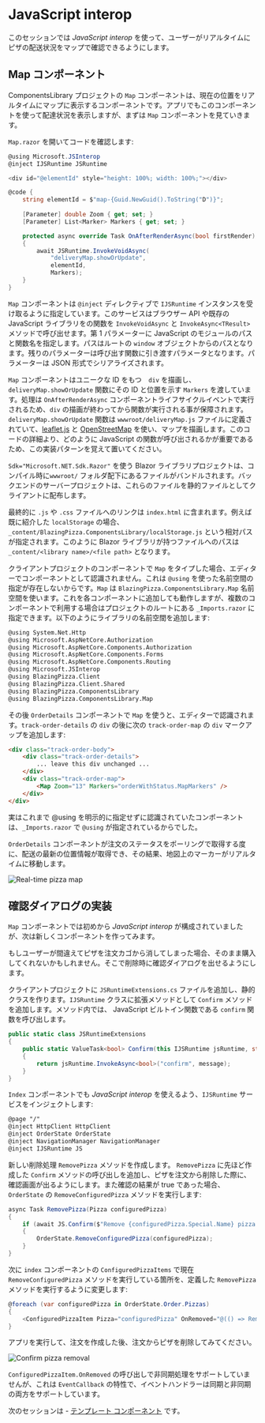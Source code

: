 # JavaScript interop

このセッションでは *JavaScript interop* を使って、ユーザーがリアルタイムにピザの配送状況をマップで確認できるようにします。

## Map コンポーネント

ComponentsLibrary プロジェクトの `Map` コンポーネントは、現在の位置をリアルタイムにマップに表示するコンポーネントです。アプリでもこのコンポーネントを使って配達状況を表示しますが、まずは `Map` コンポーネントを見ていきます。

`Map.razor` を開いてコードを確認します:

```csharp
@using Microsoft.JSInterop
@inject IJSRuntime JSRuntime

<div id="@elementId" style="height: 100%; width: 100%;"></div>

@code {
    string elementId = $"map-{Guid.NewGuid().ToString("D")}";
    
    [Parameter] double Zoom { get; set; }
    [Parameter] List<Marker> Markers { get; set; }

    protected async override Task OnAfterRenderAsync(bool firstRender)
    {
        await JSRuntime.InvokeVoidAsync(
            "deliveryMap.showOrUpdate",
            elementId,
            Markers);
    }
}
```

`Map` コンポーネントは `@inject` ディレクティブで `IJSRuntime` インスタンスを受け取るように指定しています。このサービスはブラウザー API や既存の JavaScript ライブラリをの関数を `InvokeVoidAsync` と `InvokeAsync<TResult>` メソッドで呼び出せます。第 1 パラメーターに JavaScript のモジュールのパスと関数名を指定します。パスはルートの `window` オブジェクトからのパスとなります。残りのパラメーターは呼び出す関数に引き渡すパラメータとなります。パラメーターは JSON 形式でシリアライズされます。

`Map` コンポーネントはユニークな ID をもつ　`div` を描画し、`deliveryMap.showOrUpdate` 関数にその ID と位置を示す `Markers` を渡しています。処理は `OnAfterRenderAsync` コンポーネントライフサイクルイベントで実行されるため、`div` の描画が終わってから関数が実行される事が保障されます。`deliveryMap.showOrUpdate` 関数は `wwwroot/deliveryMap.js` ファイルに定義されていて、[leaflet.js](http://leafletjs.com) と [OpenStreetMap](https://www.openstreetmap.org/) を使い、マップを描画します。このコードの詳細より、どのように JavaScript の関数が呼び出されるかが重要であるため、この実装パターンを覚えて置いてください。

`Sdk="Microsoft.NET.Sdk.Razor"` を使う Blazor ライブラリプロジェクトは、コンパイル時に`wwwroot/` フォルダ配下にあるファイルがバンドルされます。バックエンドのサーバープロジェクトは、これらのファイルを静的ファイルとしてクライアントに配布します。

最終的に `.js` や `.css` ファイルへのリンクは `index.html` に含まれます。例えば既に紹介した `localStorage` の場合、`_content/BlazingPizza.ComponentsLibrary/localStorage.js` という相対パスが指定されます。このように Blazor ライブラリが持つファイルへのパスは `_content/<library name>/<file path>` となります。

クライアントプロジェクトのコンポーネントで `Map` をタイプした場合、エディターでコンポーネントとして認識されません。これは `@using` を使った名前空間の指定が存在しないからです。`Map` は `BlazingPizza.ComponentsLibrary.Map` 名前空間を使います。これを各コンポーネントに追加しても動作しますが、複数のコンポーネントで利用する場合はプロジェクトのルートにある `_Imports.razor` に指定できます。以下のようにライブラリの名前空間を追加します:

```html
@using System.Net.Http
@using Microsoft.AspNetCore.Authorization
@using Microsoft.AspNetCore.Components.Authorization
@using Microsoft.AspNetCore.Components.Forms
@using Microsoft.AspNetCore.Components.Routing
@using Microsoft.JSInterop
@using BlazingPizza.Client
@using BlazingPizza.Client.Shared
@using BlazingPizza.ComponentsLibrary
@using BlazingPizza.ComponentsLibrary.Map
```

その後 `OrderDetails` コンポーネントで `Map` を使うと、エディターで認識されます。`track-order-details` の `div` の後に次の `track-order-map` の `div` マークアップを追加します:

```html
<div class="track-order-body">
    <div class="track-order-details">
        ... leave this div unchanged ...
    </div>
    <div class="track-order-map">
        <Map Zoom="13" Markers="orderWithStatus.MapMarkers" />
    </div>
</div>
```

実はこれまで @using を明示的に指定せずに認識されていたコンポーネントは、`_Imports.razor` で `@using` が指定されているからでした。

`OrderDetails` コンポーネントが注文のステータスをポーリングで取得する度に、配送の最新の位置情報が取得でき、その結果、地図上のマーカーがリアルタイムに移動します。

![Real-time pizza map](https://user-images.githubusercontent.com/1874516/51807322-6018b880-227d-11e9-89e5-ef75f03466b9.gif)

## 確認ダイアログの実装

`Map` コンポーネントでは初めから *JavaScript interop* が構成されていましたが、次は新しくコンポーネントを作ってみます。

もしユーザーが間違えてピザを注文カゴから消してしまった場合、そのまま購入してくれないかもしれません。そこで削除時に確認ダイアログを出せるようにします。

クライアントプロジェクトに `JSRuntimeExtensions.cs` ファイルを追加し、静的クラスを作ります。`IJSRuntime` クラスに拡張メソッドとして `Confirm` メソッドを追加します。メソッド内では、 JavaScript ビルトイン関数である `confirm` 関数を呼び出します。

```csharp
public static class JSRuntimeExtensions
{
    public static ValueTask<bool> Confirm(this IJSRuntime jsRuntime, string message)
    {
        return jsRuntime.InvokeAsync<bool>("confirm", message);
    }
}
```

`Index` コンポーネントでも *JavaScript interop* を使えるよう、`IJSRuntime` サービスをインジェクトします:

```html
@page "/"
@inject HttpClient HttpClient
@inject OrderState OrderState
@inject NavigationManager NavigationManager
@inject IJSRuntime JS
```

新しい削除処理 `RemovePizza` メソッドを作成します。 `RemovePizza` に先ほど作成した `Confirm` メソッドの呼び出しを追加し、ピザを注文から削除した際に、確認画面が出るようにします。また確認の結果が true であった場合、`OrderState` の `RemoveConfiguredPizza` メソッドを実行します:

```csharp
async Task RemovePizza(Pizza configuredPizza)
{
    if (await JS.Confirm($"Remove {configuredPizza.Special.Name} pizza from the order?"))
    {
        OrderState.RemoveConfiguredPizza(configuredPizza);
    }
}
```

次に `index` コンポーネントの `ConfiguredPizzaItems` で現在 `RemoveConfiguredPizza` メソッドを実行している箇所を、定義した `RemovePizza` メソッドを実行するように変更します: 

```csharp
@foreach (var configuredPizza in OrderState.Order.Pizzas)
{
    <ConfiguredPizzaItem Pizza="configuredPizza" OnRemoved="@(() => RemovePizza(configuredPizza))" />
}
```

アプリを実行して、注文を作成した後、注文からピザを削除してみてください。

![Confirm pizza removal](https://user-images.githubusercontent.com/1874516/77243688-34b40400-6bca-11ea-9d1c-331fecc8e307.png)

`ConfiguredPizzaItem.OnRemoved` の呼び出しで非同期処理をサポートしていませんが、これは `EventCallback` の特性で、イベントハンドラーは同期と非同期の両方をサポートしています。

次のセッションは - [テンプレート コンポーネント](08-templated-components.md) です。
